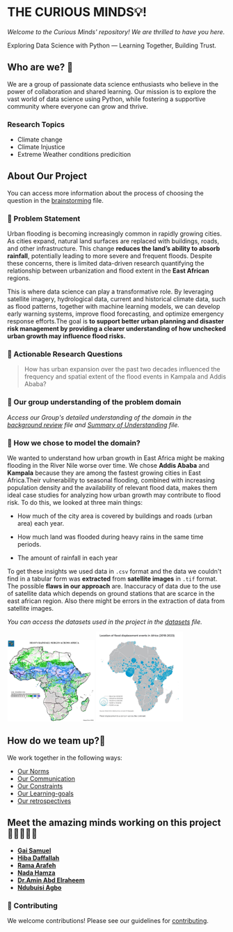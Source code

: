 # __THE CURIOUS MINDS💡!__

*Welcome to the Curious Minds' repository! We are thrilled to have you here.*

Exploring Data Science with Python — Learning Together, Building Trust.

## Who are we? 🌟

We are a group of passionate data science enthusiasts who believe in the power
 of collaboration and shared learning. Our mission is to explore the vast world
  of data science using Python, while fostering a supportive community where
   everyone can grow and thrive.

### Research Topics

- Climate change
- Climate Injustice
- Extreme Weather conditions predicition
  
## About Our Project

You can access more information about the process of choosing the question in the
[brainstorming](0_domain_study/brainstorming.md) file.

### 🚀 Problem Statement

Urban flooding is becoming increasingly common in rapidly growing cities. As
cities expand, natural land surfaces are replaced with buildings, roads,
and other infrastructure. This change __reduces the land’s ability to
absorb rainfall__, potentially leading to more severe and frequent floods.
Despite these concerns, there is limited data-driven research quantifying the
relationship between urbanization and flood extent in the __East African__ regions.

This is where data science can play a transformative role. By leveraging
satellite imagery, hydrological data, current and historical climate data, such
as flood patterns, together with machine learning models, we can develop early
warning systems, improve flood forecasting, and optimize emergency response
efforts.The goal is __to support better urban planning and disaster risk management
by providing a clearer understanding of how unchecked urban growth may influence
flood risks.__

### 🔬 Actionable Research Questions

> How has urban expansion over the past two decades influenced the frequency and
> spatial extent of the flood events in Kampala and Addis Ababa?

### 🧠 Our group understanding of the problem domain

*Access our Group's detailed
understanding
of the domain in
the [background review](0_domain_study/background_review.md) file and
[Summary of Understanding](0_domain_study/summary_of_our_understanding.md)
file.*

### 🧩 How we chose to model the domain?

We wanted to understand how urban growth  in East Africa might be making flooding
in the River Nile worse over time. We chose __Addis Ababa__ and __Kampala__
because they are among the fastest growing cities in East Africa.Their
vulnerability to seasonal flooding, combined with increasing population density
and the availability of relevant flood data, makes them
 ideal case studies for analyzing how urban growth may contribute to flood risk.
 To do this, we looked at three main things:

- How much of the city area is covered by buildings and roads (urban area) each year.

- How much land was flooded during heavy rains in the same time periods.
  
- The amount of rainfall in each year

To get these insights we used data in `.csv` format and the data we couldn't
find in a
tabular form was __extracted__ from __satellite images__ in `.tif` format. The
possible __flaws in our approach__ are. Inaccuracy of data due to the use of
satellite data which depends on ground stations that are scarce in the east
african region. Also there might be errors in the extraction of data from
satellite images.

*You can access the datasets used
in the project in the [datasets](1_datasets/cleaned_datasets) file.*

<img src="notes/images/flooding-volume.png" alt="rainfall" width="200"/>

<img src="notes/images/483863618_1049219297241153_2526242775605397869_n.jpg" alt="rainfall" width="200"/>

## How do we team up?🤝

We work together in the following ways:

- [Our Norms](https://github.com/MIT-Emerging-Talent/ET6-CDSP-group-01-repo/blob/main/collaboration/README.md)
- [Our Communication](https://github.com/MIT-Emerging-Talent/ET6-CDSP-group-01-repo/blob/main/collaboration/communication.md)
- [Our Constraints](https://github.com/MIT-Emerging-Talent/ET6-CDSP-group-01-repo/blob/main/collaboration/constraints.md)
- [Our Learning-goals](https://github.com/MIT-Emerging-Talent/ET6-CDSP-group-01-repo/blob/main/collaboration/learning_goals.md)
- [Our retrospectives](https://github.com/MIT-Emerging-Talent/ET6-CDSP-group-01-repo/tree/milestone_0_retrospective/collaboration/retrospectives)

## Meet the amazing minds working on this project👩🏻‍🤝‍👨🏿

- [__Gai Samuel__](https://github.com/GaiSamuel)
- [__Hiba Daffallah__](https://github.com/Hiba-Daffallah)
- [__Rama Arafeh__](https://github.com/RamaBio20)
- [__Nada Hamza__](https://github.com/Nadaali1232)
- [__Dr.Amin Abd Elraheem__](https://github.com/Dr-Amin-K)
- [__Ndubuisi Agbo__](https://github.com/ndubuisia)

### 🤝 Contributing

We welcome contributions! Please see our guidelines
for [contributing](CONTRIBUTING.md).
